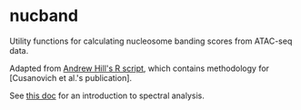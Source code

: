 # nucband
Utility functions for calculating nucleosome banding scores from ATAC-seq data.

Adapted from [Andrew Hill's R script](https://github.com/shendurelab/mouse-atac/blob/master/banding_scores/calculate_nucleosome_banding_scores.R), which contains methodology for [Cusanovich et al.'s publication].

See [this doc](https://ms.mcmaster.ca/~bolker/eeid/2010/Ecology/Spectral.pdf) for an introduction to spectral analysis.
